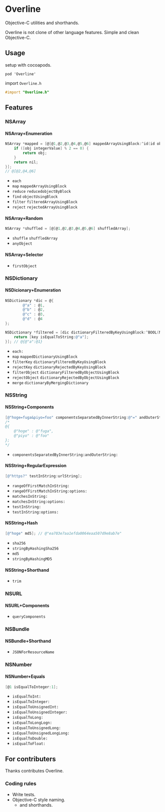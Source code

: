 # Overline

Objective-C utilities and shorthands.

Overline is not clone of other language features.
Simple and clean Objective-C.

## Usage

setup with cocoapods.
```
pod 'Overline'
```

import `Overline.h`
```objective-c
#import "Overline.h"
```


## Features

### NSArray

#### NSArray+Enumeration

```objective-c
NSArray *mapped = [@[@1,@2,@3,@4,@5,@6] mappedArrayUsingBlock:^id(id obj, NSUInteger idx) {
    if ([obj integerValue] % 2 == 0) {
        return obj;
    }
    return nil;
}];
// @[@2,@4,@6]
```

* `each`
* `map` `mappedArrayUsingBlock`
* `reduce` `reducedobjectByBlock`
* `find` `objectUsingBlock`
* `filter` `filteredArrayUsingBlock`
* `reject` `rejectedArrayUsingBlock`

#### NSArray+Random

```objective-c
NSArray *shuffled = [@[@1,@2,@3,@4,@5,@6] shuffledArray];
```

* `shuffle` `shuffledArray`
* `anyObject`

#### NSArray+Selector

* `firstObject`

### NSDictionary

#### NSDicionary+Enumeration

```objective-c
NSDictionary *dic = @{
        @"a" : @1,
        @"b" : @2,
        @"c" : @3,
        @"d" : @4
};

NSDictionary *filtered = [dic dictionaryFilteredByKeyUsingBlock:^BOOL(NSString *key) {
    return [key isEqualToString:@"a"];
}]; // @{@"a":@1}
 ```

* `each:`
* `map` `mappedDictionaryUsingBlock`
* `filterKey` `dictionaryFilteredByKeyUsingBlock`
* `rejectKey` `dictionaryRejectedByKeyUsingBlock`
* `filterObject` `dictionaryFilteredByObjectUsingBlock`
* `rejectObject` `dictionaryRejectedByObjectUsingBlock`
* `merge` `dictionaryByMergingDictionary`

### NSString 

#### NSString+Components

```objective-c
[@"hoge=fuga&piyo=foo" componentsSeparatedByInnerString:@"=" andOuterString:@"&"];
/* 
@{
    @"hoge" : @"fuga",
    @"piyo" : @"foo"
};
*/
```

* `componentsSeparatedByInnerString:andOuterString:`

#### NSString+RegularExpression

```objective-c
[@"https?" testInString:urlString];
```
* `rangeOfFirstMatchInString:`
* `rangeOfFirstMatchInString:options:`
* `matchesInString:`
* `matchesInString:options:`
* `testInString:`
* `testInString:options:`

#### NSString+Hash

```objective-c
[@"hoge" md5]; // @"ea703e7aa1efda0064eaa507d9e8ab7e"
```

* `sha256`
* `stringByHashingSha256`
* `md5`
* `stringByHashingMD5`

#### NSString+Shorthand
* `trim`

### NSURL

#### NSURL+Components
* `queryComponents`

### NSBundle

#### NSBundle+Shorthand
* `JSONForResourceName`

### NSNumber 

#### NSNumber+Equals

```objective-c
[@1 isEqualToInteger:1];
```

* `isEqualToInt:`
* `isEqualToInteger:`
* `isEqualToUnsignedInt:`
* `isEqualToUnsignedInteger:`
* `isEqualToLong:`
* `isEqualToLongLogn:`
* `isEqualToUnsignedLong:`
* `isEqualToUnsignedLongLong:`
* `isEqualToDouble:`
* `isEqualToFloat:`

## For contributers

Thanks contributes Overline.

### Coding rules

* Write tests.
* Objective-C style naming.
  * and shorthands.
